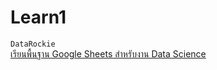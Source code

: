 # Learn1
```DataRockie```<br>
[เรียนพื้นฐาน Google Sheets สำหรับงาน Data Science](https://www.youtube.com/watch?v=vPtuBbycqjY)<br>
